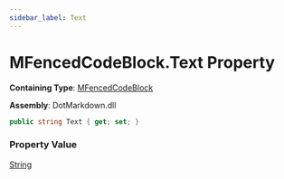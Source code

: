 ```yaml
---
sidebar_label: Text
---
```


# MFencedCodeBlock\.Text Property

**Containing Type**: [MFencedCodeBlock](../index.md)

**Assembly**: DotMarkdown\.dll

```csharp
public string Text { get; set; }
```

### Property Value

[String](https://docs.microsoft.com/en-us/dotnet/api/system.string)

